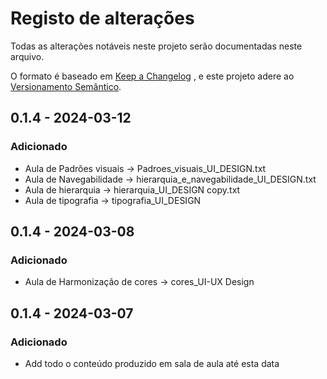 # Registo de alterações
Todas as alterações notáveis neste projeto serão documentadas neste arquivo.

O formato é baseado em [Keep a Changelog](https://keepachangelog.com/pt-BR/1.1.0/) , e este projeto adere ao [Versionamento Semântico](https://semver.org/lang/pt-BR/).

## 0.1.4 - 2024-03-12

### Adicionado
- Aula de Padrões visuais -> Padroes_visuais_UI_DESIGN.txt
- Aula de Navegabilidade -> hierarquia_e_navegabilidade_UI_DESIGN.txt
- Aula de hierarquia -> hierarquia_UI_DESIGN copy.txt
- Aula de tipografia -> tipografia_UI_DESIGN

## 0.1.4 - 2024-03-08

### Adicionado
- Aula de Harmonização de cores -> cores_UI-UX Design 

## 0.1.4 - 2024-03-07

### Adicionado
- Add todo o conteúdo produzido em sala de aula até esta data 